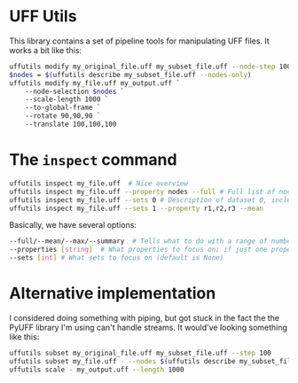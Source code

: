 # UFF Utils 

This library contains a set of pipeline tools for manipulating UFF files. It works a bit like this: 

```sh
uffutils modify my_original_file.uff my_subset_file.uff --node-step 100 --node-count 1000
$nodes = $(uffutils describe my_subset_file.uff --nodes-only)
uffutils modify my_file.uff my_output.uff `
    --node-selection $nodes `
    --scale-length 1000 `
    --to-global-frame `
    --rotate 90,90,90 `
    --translate 100,100,100
```

# The `inspect` command 

```sh 
uffutils inspect my_file.uff  # Nice overview 
uffutils inspect my_file.uff --property nodes --full # Full list of nodes
uffutils inspect my_file.uff --sets 0 # Description of dataset 0, including available properties
uffutils inspect my_file.uff --sets 1 --property r1,r2,r3 --mean
```

Basically, we have several options: 

```sh 
--full/--mean/--max/--summary  # Tells what to do with a range of numbers (default is summary)
--properties [string]  # What properties to focus on; if just one property is selected, no labelling is applied (default is all)
--sets [int] # What sets to focus on (default is None)
```

# Alternative implementation

I considered doing something with piping, but got stuck in the fact the the PyUFF library I'm using can't handle streams. It would've looking something like this: 

```sh
uffutils subset my_original_file.uff my_subset_file.uff --step 100 
uffutils subset my_file.uff - --nodes $(uffutils describe my_subset_file.uff --nodes) | 
uffutils scale - my_output.uff --length 1000 
```
